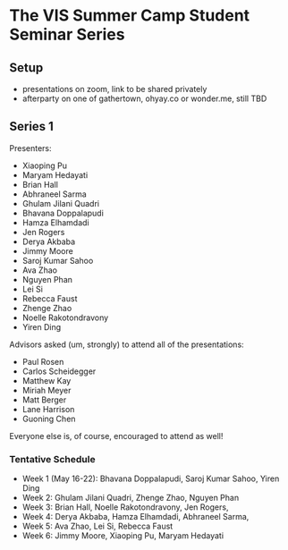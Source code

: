 # The VIS Summer Camp Student Seminar Series

## Setup

- presentations on zoom, link to be shared privately
- afterparty on one of gathertown, ohyay.co or wonder.me, still TBD

## Series 1

Presenters:

- Xiaoping Pu
- Maryam Hedayati
- Brian Hall
- Abhraneel Sarma
- Ghulam Jilani Quadri
- Bhavana Doppalapudi
- Hamza Elhamdadi
- Jen Rogers
- Derya Akbaba
- Jimmy Moore
- Saroj Kumar Sahoo
- Ava Zhao
- Nguyen Phan
- Lei Si
- Rebecca Faust
- Zhenge Zhao
- Noelle Rakotondravony
- Yiren Ding

Advisors asked (um, strongly) to attend all of the presentations:

- Paul Rosen
- Carlos Scheidegger
- Matthew Kay
- Miriah Meyer
- Matt Berger
- Lane Harrison
- Guoning Chen

Everyone else is, of course, encouraged to attend as well!

### Tentative Schedule

* Week 1 (May 16-22): Bhavana Doppalapudi, Saroj Kumar Sahoo, Yiren Ding
* Week 2: Ghulam Jilani Quadri, Zhenge Zhao, Nguyen Phan
* Week 3: Brian Hall, Noelle Rakotondravony, Jen Rogers,
* Week 4: Derya Akbaba, Hamza Elhamdadi, Abhraneel Sarma,
* Week 5: Ava Zhao, Lei Si, Rebecca Faust
* Week 6: Jimmy Moore, Xiaoping Pu, Maryam Hedayati


